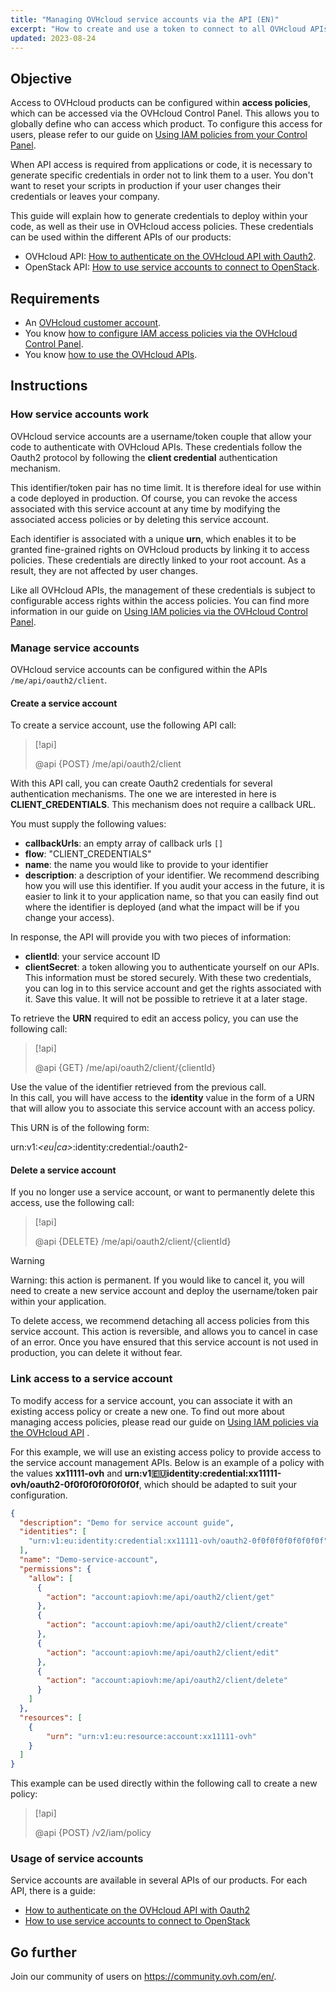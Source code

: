 ```yaml
---
title: "Managing OVHcloud service accounts via the API (EN)"
excerpt: "How to create and use a token to connect to all OVHcloud APIs"
updated: 2023-08-24
---
```




## Objective

Access to OVHcloud products can be configured within **access policies**, which can be accessed via the OVHcloud Control Panel. This allows you to globally define who can access which product. To configure this access for users, please refer to our guide on [Using IAM policies from your Control Panel](/pages/account_and_service_management/account_information/iam-policy-ui).

When API access is required from applications or code, it is necessary to generate specific credentials in order not to link them to a user. You don't want to reset your scripts in production if your user changes their credentials or leaves your company.

This guide will explain how to generate credentials to deploy within your code, as well as their use in OVHcloud access policies.
These credentials can be used within the different APIs of our products: 

- OVHcloud API: [How to authenticate on the OVHcloud API with Oauth2](/pages/account_and_service_management/account_information/authenticate-api-with-service-account).
- OpenStack API: [How to use service accounts to connect to OpenStack](/pages/manage_and_operate/iam/authenticate-api-openstack-with-service-account).

## Requirements

- An [OVHcloud customer account](/pages/account_and_service_management/account_information/ovhcloud-account-creation).
- You know [how to configure IAM access policies via the OVHcloud Control Panel](/pages/account_and_service_management/account_information/iam-policy-ui).
- You know [how to use the OVHcloud APIs](/pages/manage_and_operate/api/first-steps).

## Instructions

### How service accounts work

OVHcloud service accounts are a username/token couple that allow your code to authenticate with OVHcloud APIs. These credentials follow the Oauth2 protocol by following the **client credential** authentication mechanism.

This identifier/token pair has no time limit. It is therefore ideal for use within a code deployed in production. Of course, you can revoke the access associated with this service account at any time by modifying the associated access policies or by deleting this service account.

Each identifier is associated with a unique **urn**, which enables it to be granted fine-grained rights on OVHcloud products by linking it to access policies. These credentials are directly linked to your root account. As a result, they are not affected by user changes.

Like all OVHcloud APIs, the management of these credentials is subject to configurable access rights within the access policies. You can find more information in our guide on [Using IAM policies via the OVHcloud Control Panel](/pages/account_and_service_management/account_information/iam-policy-ui).

### Manage service accounts

OVHcloud service accounts can be configured within the APIs `/me/api/oauth2/client`.

#### Create a service account

To create a service account, use the following API call:

> [!api]
>
> @api {POST} /me/api/oauth2/client
>

With this API call, you can create Oauth2 credentials for several authentication mechanisms. The one we are interested in here is **CLIENT_CREDENTIALS**. This mechanism does not require a callback URL.

You must supply the following values:

- **callbackUrls**: an empty array of callback urls `[]`
- **flow**: "CLIENT_CREDENTIALS"
- **name**: the name you would like to provide to your identifier
- **description**: a description of your identifier. We recommend describing how you will use this identifier. If you audit your access in the future, it is easier to link it to your application name, so that you can easily find out where the identifier is deployed (and what the impact will be if you change your access).

In response, the API will provide you with two pieces of information:

- **clientId**: your service account ID
- **clientSecret**: a token allowing you to authenticate yourself on our APIs. This information must be stored securely. With these two credentials, you can log in to this service account and get the rights associated with it. Save this value. It will not be possible to retrieve it at a later stage.

To retrieve the **URN** required to edit an access policy, you can use the following call:

> [!api]
>
> @api {GET} /me/api/oauth2/client/{clientId}
>

Use the value of the identifier retrieved from the previous call.<br>
In this call, you will have access to the **identity** value in the form of a URN that will allow you to associate this service account with an access policy.

This URN is of the following form:

urn:v1:*<eu|ca>*:identity:credential:*<xx11111-ovh>*/oauth2-*<clientId>*

#### Delete a service account

If you no longer use a service account, or want to permanently delete this access, use the following call:

> [!api]
>
> @api {DELETE} /me/api/oauth2/client/{clientId}
>

> [!warning]
>
> Warning: this action is permanent. If you would like to cancel it, you will need to create a new service account and deploy the username/token pair within your application.
> 
> To delete access, we recommend detaching all access policies from this service account. This action is reversible, and allows you to cancel in case of an error. Once you have ensured that this service account is not used in production, you can delete it without fear.
>

### Link access to a service account

To modify access for a service account, you can associate it with an existing access policy or create a new one. To find out more about managing access policies, please read our guide on [Using IAM policies via the OVHcloud API](/pages/account_and_service_management/account_information/iam-policies-api) .

For this example, we will use an existing access policy to provide access to the service account management APIs. Below is an example of a policy with the values **xx11111-ovh** and **urn:v1:eu:identity:credential:xx11111-ovh/oauth2-0f0f0f0f0f0f0f0f**, which should be adapted to suit your configuration.

```json
{
  "description": "Demo for service account guide",
  "identities": [
    "urn:v1:eu:identity:credential:xx11111-ovh/oauth2-0f0f0f0f0f0f0f0f"
  ],
  "name": "Demo-service-account",
  "permissions": {
    "allow": [
      {
        "action": "account:apiovh:me/api/oauth2/client/get"
      },
      {
        "action": "account:apiovh:me/api/oauth2/client/create"
      },
      {
        "action": "account:apiovh:me/api/oauth2/client/edit"
      },
      {
        "action": "account:apiovh:me/api/oauth2/client/delete"
      }
    ]
  },
  "resources": [
    {
        "urn": "urn:v1:eu:resource:account:xx11111-ovh"
    }
  ]
}
```

This example can be used directly within the following call to create a new policy:

> [!api]
>
> @api {POST} /v2/iam/policy
>

### Usage of service accounts

Service accounts are available in several APIs of our products. For each API, there is a guide:

- [How to authenticate on the OVHcloud API with Oauth2](/pages/account_and_service_management/account_information/authenticate-api-with-service-account)
- [How to use service accounts to connect to OpenStack](/pages/manage_and_operate/iam/authenticate-api-openstack-with-service-account)

## Go further

Join our community of users on <https://community.ovh.com/en/>.

